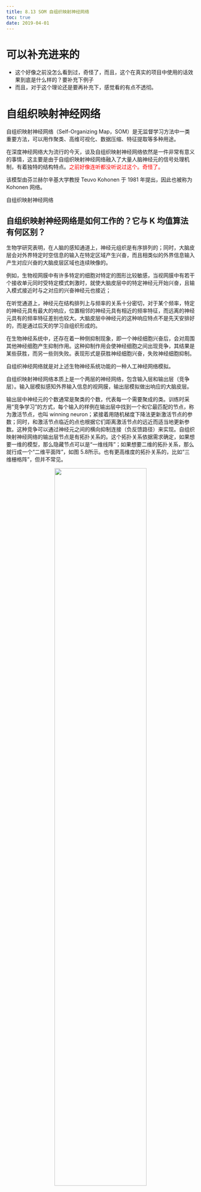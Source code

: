 ```yaml
---
title: 8.13 SOM 自组织映射神经网络
toc: true
date: 2019-04-01
---
```

# 可以补充进来的

- 这个好像之前没怎么看到过，奇怪了，而且，这个在真实的项目中使用的话效果到底是什么样的？要补充下例子
- 而且，对于这个理论还是要再补充下，感觉看的有点不透彻。



# 自组织映射神经网络


自组织映射神经网络（Self-Organizing Map，SOM）是无监督学习方法中一类重要方法，可以用作聚类、高维可视化、数据压缩、特征提取等多种用途。

在深度神经网络大为流行的今天，谈及自组织映射神经网络依然是一件非常有意义的事情，这主要是由于自组织映射神经网络融入了大量人脑神经元的信号处理机制，有着独特的结构特点。<span style="color:red;">之前好像连听都没听说过这个。奇怪了。</span>

该模型由芬兰赫尔辛基大学教授 Teuvo Kohonen 于 1981 年提出，因此也被称为 Kohonen 网络。

自组织映射神经网络


## 自组织映射神经网络是如何工作的？它与 K 均值算法有何区别？

生物学研究表明，在人脑的感知通道上，神经元组织是有序排列的；同时，大脑皮层会对外界特定时空信息的输入在特定区域产生兴奋，而且相类似的外界信息输入产生对应兴奋的大脑皮层区域也连续映像的。

例如，生物视网膜中有许多特定的细胞对特定的图形比较敏感，当视网膜中有若干个接收单元同时受特定模式刺激时，就使大脑皮层中的特定神经元开始兴奋，且输入模式接近时与之对应的兴奋神经元也接近；

在听觉通道上，神经元在结构排列上与频率的关系十分密切，对于某个频率，特定的神经元具有最大的响应，位置相邻的神经元具有相近的频率特征，而远离的神经元具有的频率特征差别也较大。大脑皮层中神经元的这种响应特点不是先天安排好的，而是通过后天的学习自组织形成的。


在生物神经系统中，还存在着一种侧抑制现象，即一个神经细胞兴奋后，会对周围其他神经细胞产生抑制作用。这种抑制作用会使神经细胞之间出现竞争，其结果是某些获胜，而另一些则失败。表现形式是获胜神经细胞兴奋，失败神经细胞抑制。

自组织神经网络就是对上述生物神经系统功能的一种人工神经网络模拟。

自组织映射神经网络本质上是一个两层的神经网络，包含输入层和输出层（竞争层）。输入层模拟感知外界输入信息的视网膜，输出层模拟做出响应的大脑皮层。

输出层中神经元的个数通常是聚类的个数，代表每一个需要聚成的类。训练时采用“竞争学习”的方式，每个输入的样例在输出层中找到一个和它最匹配的节点，称为激活节点，也叫 winning neuron；紧接着用随机梯度下降法更新激活节点的参数；同时，和激活节点临近的点也根据它们距离激活节点的远近而适当地更新参数。这种竞争可以通过神经元之间的横向抑制连接（负反馈路径）来实现。自组织映射神经网络的输出层节点是有拓扑关系的。这个拓扑关系依据需求确定，如果想要一维的模型，那么隐藏节点可以是“一维线阵”；如果想要二维的拓扑关系，那么就行成一个“二维平面阵”，如图 5.8所示。也有更高维度的拓扑关系的，比如“三维栅格阵”，但并不常见。

<p align="center">
    <img width="70%" height="70%" src="http://images.iterate.site/blog/image/20190401/PUSTAO8TjwPW.png?imageslim">
</p>

假设输入空间是 D 维，输入模式为 <p align="center">
    <img width="70%" height="70%" src="http://images.iterate.site/blog/image/20190401/LysUec8WQjvm.png?imageslim">
</p>，输入单元 i 和神经元 j 之间在计算层的连接权重为<p align="center">
    <img width="70%" height="70%" src="http://images.iterate.site/blog/image/20190401/IRmwQ3SyWa46.png?imageslim">
</p>，其中 N 是神经元的总数。自组织映射神经网络的自组织学习过程可以归纳为以下几个子过程。


1. 初始化。所有连接权重都用小的随机值进行初始化。
2. 竞争。神经元计算每一个输入模式各自的判别函数值，并宣布具有最小判别函数值的特定神经元为胜利者，其中每个神经元 $j$ 的判别函数为<p align="center">
    <img width="70%" height="70%" src="http://images.iterate.site/blog/image/20190401/edVIyMIqHK0N.png?imageslim">
</p>。
3. 合作。获胜神经元 $I（x）$ 决定了兴奋神经元拓扑邻域的空间位置。确定激活结点 $I（x）$ 之后，我们也希望更新和它临近的节点。更新程度计算如下：<p align="center">
    <img width="70%" height="70%" src="http://images.iterate.site/blog/image/20190403/3xWYz8ef1wjL.png?imageslim">
</p>，其中 $S_{ij}$ 表示竞争层神经元 $i$ 和 $j$ 之间的距离，<p align="center">
    <img width="70%" height="70%" src="http://images.iterate.site/blog/image/20190403/RlyWc7z0dVp1.png?imageslim">
</p>随时间衰减；简单地说，临近的节点距离越远，更新的程度要打更大折扣。
4. 适应。适当调整相关兴奋神经元的连接权重，使得获胜的神经元对相似输入模式的后续应用的响应增强：<p align="center">
    <img width="70%" height="70%" src="http://images.iterate.site/blog/image/20190403/28eT0Soz34dG.png?imageslim">
</p>， 其中依赖于时间的学习率定义为：<p align="center">
    <img width="70%" height="70%" src="http://images.iterate.site/blog/image/20190403/Lvhd7OXf5BC1.png?imageslim">
</p>。
5. 迭代。继续回到步骤 2，直到特征映射趋于稳定。

<span style="color:red;">没有特别明白。</span>

在迭代结束之后，每个样本所激活的神经元就是它对应的类别。

自组织映射神经网络具有保序映射的特点，可以将任意维输入模式在输出层映射为一维或者二维图形，并保持拓扑结构不变。这种拓扑映射使得“输出层神经元的空间位置对应于输入空间的特定域或特征”。由其学习过程可以看出，每个学习权重更新的效果等同于将获胜的神经元及其邻近的权向量 $w_i$ 向输入向量 $x$ 移动，同时对该过程的迭代进行会使得网络的拓扑有序。


在自组织映射神经网络中，获胜的神经元将使得相关的各权重向更加有利于它竞争的方向调整，即以获胜神经元为中心，对近邻的神经元表现出兴奋性侧反馈，而对远邻的神经元表现出抑制性侧反馈，近邻者互相激励，远邻者相互抑制。近邻和远邻均有一定的范围，对更远邻的神经元则表现弱激励的作用。

这种交互作用的方式以曲线可视化则类似于“墨西哥帽”，如图 5.9所示。

<p align="center">
    <img width="70%" height="70%" src="http://images.iterate.site/blog/image/20190403/4PfhIpaRvCRL.png?imageslim">
</p>

自组织映射神经网络与 K 均值算法的区别如下：

1. K 均值算法需要事先定下类的个数，也就是 K 的值。而自组织映射神经网络则不用，隐藏层中的某些节点可以没有任何输入数据属于它，因此聚类结果的实际簇数可能会小于神经元的个数。而 K 均值算法受 K 值设定的影响要更大一些。
2. K 均值算法为每个输入数据找到一个最相似的类后，只更新这个类的参数；自组织映射神经网络则会更新临近的节点。所以，K 均值算法受 noise data的影响比较大，而自组织映射神经网络的准确性可能会比 K 均值算法低（因为也更新了临近节点）。
3. 相比较而言，自组织映射神经网络的可视化比较好，而且具有优雅的拓扑关系图。


## 怎样设计自组织映射神经网络并设定网络训练参数？


**设定输出层神经元的数量**

输出层神经元的数量和训练集样本的类别数相关。若不清楚类别数，则尽可能地设定较多的节点数，以便较好地映射样本的拓扑结构，如果分类过细再酌情减少输出节点。这样可能会带来少量从未更新过权值的 “死节点”，但一般可通过重新初始化权值来解决。

**设计输出层节点的排列**

输出层的节点排列成哪种形式取决于实际应用的需要，排列形式应尽量直观地反映出实际问题的物理意义。例如，对于一般的分类问题，一个输出节点能代表一个模式类，用一维线阵既结构简单又意义明确；对于颜色空间或者旅行路径类的问题，二维平面则比较直观。


**初始化权值**

可以随机初始化，但尽量使权值的初始位置与输入样本的大概分布区域充分重合，避免出现大量的初始“死节点”。一种简单易行的方法是从训练集中随机抽取 $m$ 个输入样本作为初始权值。

**设计拓扑领域**

拓扑领域的设计原则是使领域不断缩小，这样输出平面上相邻神经元对应的权向量之间既有区别又有相当的相似性，从而保证当获胜节点对某一类模式产生最大响应时，其领域节点也能产生较大响应。领域的形状可以是正方形、六边形或者菱形。优势领域的大小用领域的半径表示，通常凭借经验来选择。

**设计学习率**

学习率是一个递减的函数，可以结合拓扑邻域的更新一起考虑，也可分开考虑。在训练开始时，学习率可以选取较大的值，之后以较快的速度下降，这样有利于很快地捕捉到输入向量的大致结构，然后学习率在较小的值上缓降至 0 值，这样可以精细地调整权值使之符合输入空间的样本分布结构。




# 相关

- 《百面机器学习》
